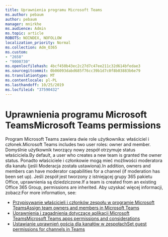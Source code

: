 ```yaml
---
title: Uprawnienia programu Microsoft Teams
ms.author: pebaum
author: pebaum
manager: mnirkhe
ms.audience: Admin
ms.topic: article
ROBOTS: NOINDEX, NOFOLLOW
localization_priority: Normal
ms.collection: Adm_O365
ms.custom:
- "2658"
- "9000730"
ms.openlocfilehash: 4bcf450b43ec2c27d7c47ee211c32d614bfedae3
ms.sourcegitcommit: 0b06093dabd685f76cc39b1d7c0f8b03883b6e79
ms.translationtype: MT
ms.contentlocale: pl-PL
ms.lasthandoff: 10/25/2019
ms.locfileid: "37590432"
---
```

# <a name="microsoft-teams-permissions"></a><span data-ttu-id="bd226-102">Uprawnienia programu Microsoft Teams</span><span class="sxs-lookup"><span data-stu-id="bd226-102">Microsoft Teams permissions</span></span>

<span data-ttu-id="bd226-103">Program Microsoft Teams zawiera dwie role użytkownika: właściciel i członek.</span><span class="sxs-lookup"><span data-stu-id="bd226-103">Microsoft Teams includes two user roles: owner and member.</span></span> <span data-ttu-id="bd226-104">Domyślnie użytkownik tworzący nowy zespół otrzymuje status właściciela.</span><span class="sxs-lookup"><span data-stu-id="bd226-104">By default, a user who creates a new team is granted the owner status.</span></span> <span data-ttu-id="bd226-105">Ponadto właściciele i członkowie mogą mieć możliwości moderatora dla kanału (jeśli Moderacja została ustawiona).</span><span class="sxs-lookup"><span data-stu-id="bd226-105">In addition, owners and members can have moderator capabilities for a channel (if moderation has been set up).</span></span> <span data-ttu-id="bd226-106">Jeśli zespół jest tworzony z istniejącej grupy 365 pakietu Office, uprawnienia są dziedziczone.</span><span class="sxs-lookup"><span data-stu-id="bd226-106">If a team is created from an existing Office 365 Group, permissions are inherited.</span></span> <span data-ttu-id="bd226-107">Aby uzyskać więcej informacji, zobacz:</span><span class="sxs-lookup"><span data-stu-id="bd226-107">For more information, see:</span></span>

- [<span data-ttu-id="bd226-108">Przypisywanie właścicieli i członków zespołu w programie Microsoft Teams</span><span class="sxs-lookup"><span data-stu-id="bd226-108">Assign team owners and members in Microsoft Teams</span></span>](https://docs.microsoft.com/microsoftteams/assign-roles-permissions)
- [<span data-ttu-id="bd226-109">Uprawnienia i zagadnienia dotyczące aplikacji Microsoft Teams</span><span class="sxs-lookup"><span data-stu-id="bd226-109">Microsoft Teams apps permissions and considerations</span></span>](https://docs.microsoft.com/microsoftteams/app-permissions)
- [<span data-ttu-id="bd226-110">Ustawianie uprawnień gościa dla kanałów w zespołach</span><span class="sxs-lookup"><span data-stu-id="bd226-110">Set guest permissions for channels in Teams</span></span>](https://support.office.com/article/4756c468-2746-4bfd-a582-736d55fcc169)

